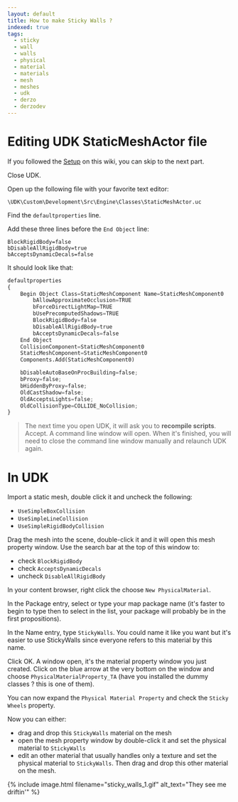 ```yaml
---
layout: default
title: How to make Sticky Walls ?
indexed: true
tags:
  - sticky
  - wall
  - walls
  - physical
  - material
  - materials
  - mesh
  - meshes
  - udk
  - derzo
  - derzodev
---
```

# Editing UDK StaticMeshActor file
If you followed the [Setup](https://rocketleaguemoddingwiki.github.io/pages/setup/setup_required.html) on this wiki, you can skip to the next part.

Close UDK.

Open up the following file with your favorite text editor:
```
\UDK\Custom\Development\Src\Engine\Classes\StaticMeshActor.uc
```
Find the `defaultproperties` line.

Add these three lines before the `End Object` line:
```
BlockRigidBody=false
bDisableAllRigidBody=true
bAcceptsDynamicDecals=false
```
It should look like that:
```python
defaultproperties
{
	Begin Object Class=StaticMeshComponent Name=StaticMeshComponent0
		bAllowApproximateOcclusion=TRUE
		bForceDirectLightMap=TRUE
		bUsePrecomputedShadows=TRUE
		BlockRigidBody=false
		bDisableAllRigidBody=true
		bAcceptsDynamicDecals=false
	End Object
	CollisionComponent=StaticMeshComponent0
	StaticMeshComponent=StaticMeshComponent0
	Components.Add(StaticMeshComponent0)

	bDisableAutoBaseOnProcBuilding=false;
	bProxy=false;
	bHiddenByProxy=false;
	OldCastShadow=false;
	OldAcceptsLights=false;
	OldCollisionType=COLLIDE_NoCollision;
}
```
> The next time you open UDK, it will ask you to **recompile scripts**. Accept. A command line window will open. When it's finished, you will need to close the command line window manually and relaunch UDK again.

# In UDK
Import a static mesh, double click it and uncheck the following:
* `UseSimpleBoxCollision`
* `UseSimpleLineCollision`
* `UseSimpleRigidBodyCollision`

Drag the mesh into the scene, double-click it and it will open this mesh property window.
Use the search bar at the top of this window to:
* check `BlockRigidBody`
* check `AcceptsDynamicDecals`
* uncheck `DisableAllRigidBody`

In your content browser, right click the choose `New PhysicalMaterial`.

In the Package entry, select or type your map package name (it's faster to begin to type then to select in the list, your package will probably be in the first propositions).

In the Name entry, type `StickyWalls`. You could name it like you want but it's easier to use StickyWalls since everyone refers to this material by this name.

Click OK. A window open, it's the material property window you just created. Click on the blue arrow at the very bottom on the window and choose `PhysicalMaterialProperty_TA` (have you installed the dummy classes ? this is one of them).

You can now expand the `Physical Material Property` and check the `Sticky Wheels` property.

Now you can either:
* drag and drop this `StickyWalls` material on the mesh
* open the mesh property window by double-click it and set the physical material to `StickyWalls`
* edit an other material that usually handles only a texture and set the physical material to `StickyWalls`. Then drag and drop this other material on the mesh.

{% include image.html filename="sticky_walls_1.gif" alt_text="They see me driftin'" %}

